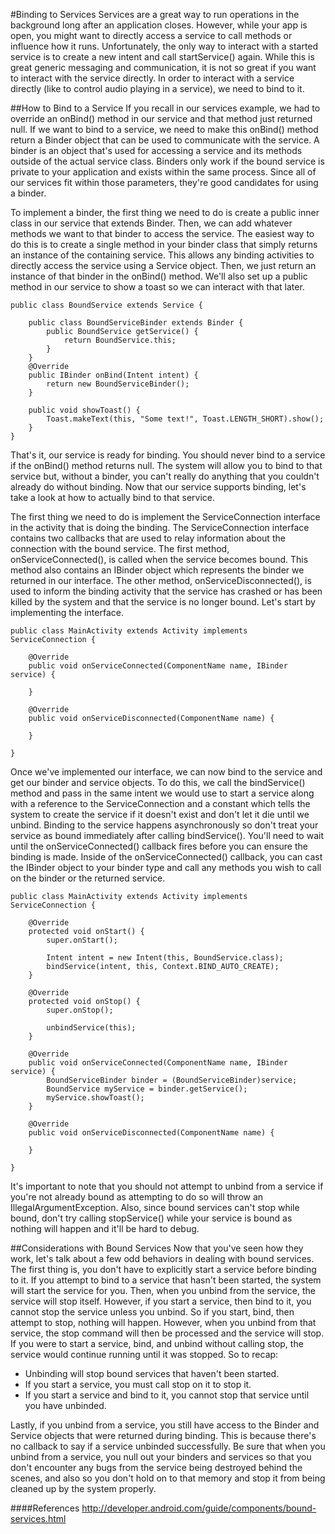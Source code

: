 #Binding to Services
Services are a great way to run operations in the background long after an application closes. However, while your app is open, you might want to directly access a service to call methods or influence how it runs. Unfortunately, the only way to interact with a started service is to create a new intent and call startService() again. While this is great generic messaging and communication, it is not so great if you want to interact with the service directly. In order to interact with a service directly (like to control audio playing in a service), we need to bind to it.

##How to Bind to a Service
If you recall in our services example, we had to override an onBind() method in our service and that method just returned null. If we want to bind to a service, we need to make this onBind() method return a Binder object that can be used to communicate with the service. A binder is an object that's used for accessing a service and its methods outside of the actual service class. Binders only work if the bound service is private to your application and exists within the same process. Since all of our services fit within those parameters, they're good candidates for using a binder.

To implement a binder, the first thing we need to do is create a public inner class in our service that extends Binder. Then, we can add whatever methods we want to that binder to access the service. The easiest way to do this is to create a single method in your binder class that simply returns an instance of the containing service. This allows any binding activities to directly access the service using a Service object. Then, we just return an instance of that binder in the onBind() method. We'll also set up a public method in our service to show a toast so we can interact with that later.

```
public class BoundService extends Service {
	
	public class BoundServiceBinder extends Binder {
		public BoundService getService() {
			return BoundService.this;
		}
	}
	@Override
	public IBinder onBind(Intent intent) {
		return new BoundServiceBinder();
	}
 
	public void showToast() {
		Toast.makeText(this, "Some text!", Toast.LENGTH_SHORT).show();
	}
}
```

That's it, our service is ready for binding. You should never bind to a service if the onBind() method returns null. The system will allow you to bind to that service but, without a binder, you can't really do anything that you couldn't already do without binding. Now that our service supports binding, let's take a look at how to actually bind to that service.

The first thing we need to do is implement the ServiceConnection interface in the activity that is doing the binding. The ServiceConnection interface contains two callbacks that are used to relay information about the connection with the bound service. The first method, onServiceConnected(), is called when the service becomes bound. This method also contains an IBinder object which represents the binder we returned in our interface. The other method, onServiceDisconnected(), is used to inform the binding activity that the service has crashed or has been killed by the system and that the service is no longer bound. Let's start by implementing the interface.

```
public class MainActivity extends Activity implements ServiceConnection {
 
	@Override
	public void onServiceConnected(ComponentName name, IBinder service) {
		
	}
 
	@Override
	public void onServiceDisconnected(ComponentName name) {
		
	}
	
}
```

Once we've implemented our interface, we can now bind to the service and get our binder and service objects. To do this, we call the bindService() method and pass in the same intent we would use to start a service along with a reference to the ServiceConnection and a constant which tells the system to create the service if it doesn't exist and don't let it die until we unbind. Binding to the service happens asynchronously so don't treat your service as bound immediately after calling bindService(). You'll need to wait until the onServiceConnected() callback fires before you can ensure the binding is made. Inside of the onServiceConnected() callback, you can cast the IBinder object to your binder type and call any methods you wish to call on the binder or the returned service.

```
public class MainActivity extends Activity implements ServiceConnection {
 
	@Override
	protected void onStart() {
		super.onStart();
 
		Intent intent = new Intent(this, BoundService.class);
		bindService(intent, this, Context.BIND_AUTO_CREATE);
	}
	
	@Override
	protected void onStop() {
		super.onStop();
	
		unbindService(this);
	}
 
	@Override
	public void onServiceConnected(ComponentName name, IBinder service) {
		BoundServiceBinder binder = (BoundServiceBinder)service;
		BoundService myService = binder.getService();
		myService.showToast();
	}
 
	@Override
	public void onServiceDisconnected(ComponentName name) {
		
	}
	
}
```

It's important to note that you should not attempt to unbind from a service if you're not already bound as attempting to do so will throw an IllegalArgumentException. Also, since bound services can't stop while bound, don't try calling stopService() while your service is bound as nothing will happen and it'll be hard to debug.

##Considerations with Bound Services
Now that you've seen how they work, let's talk about a few odd behaviors in dealing with bound services. The first thing is, you don't have to explicitly start a service before binding to it. If you attempt to bind to a service that hasn't been started, the system will start the service for you. Then, when you unbind from the service, the service will stop itself. However, if you start a service, then bind to it, you cannot stop the service unless you unbind. So if you start, bind, then attempt to stop, nothing will happen. However, when you unbind from that service, the stop command will then be processed and the service will stop. If you were to start a service, bind, and unbind without calling stop, the service would continue running until it was stopped. So to recap:

* Unbinding will stop bound services that haven't been started.
* If you start a service, you must call stop on it to stop it.
* If you start a service and bind to it, you cannot stop that service until you have unbinded.

Lastly, if you unbind from a service, you still have access to the Binder and Service objects that were returned during binding. This is because there's no callback to say if a service unbinded successfully. Be sure that when you unbind from a service, you null out your binders and services so that you don't encounter any bugs from the service being destroyed behind the scenes, and also so you don't hold on to that memory and stop it from being cleaned up by the system properly.


####References
http://developer.android.com/guide/components/bound-services.html